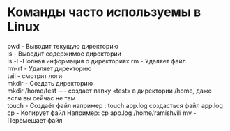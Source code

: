 # Команды часто используемы в Linux   
pwd - Выводит текущую директорию   
ls - Выводит содержимое директории    
ls -l -Полная информация о директориях
rm - Удаляет файл  
rm-rf - Удаляет директорию  
tail - смотрит логи  
mkdir - Создать директорию  
mkdir /home/test   --- создает папку «test» в директории /home, даже если вы 
сейчас не там  
touch - Создаёт файл например : touch app.log создасться файл app.log  
cp - Копирует файл Например: cp app.log /home/ramishvili
mv - Перемещает файл

